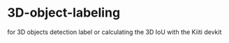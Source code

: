 # 3D-object-labeling
for 3D objects detection label or calculating the 3D IoU with the Kiiti devkit
